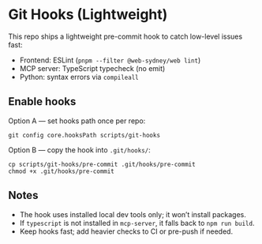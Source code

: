 # Git Hooks (Lightweight)

This repo ships a lightweight pre-commit hook to catch low-level issues fast:
- Frontend: ESLint (`pnpm --filter @web-sydney/web lint`)
- MCP server: TypeScript typecheck (no emit)
- Python: syntax errors via `compileall`

## Enable hooks

Option A — set hooks path once per repo:

```
git config core.hooksPath scripts/git-hooks
```

Option B — copy the hook into `.git/hooks/`:

```
cp scripts/git-hooks/pre-commit .git/hooks/pre-commit
chmod +x .git/hooks/pre-commit
```

## Notes
- The hook uses installed local dev tools only; it won’t install packages.
- If `typescript` is not installed in `mcp-server`, it falls back to `npm run build`.
- Keep hooks fast; add heavier checks to CI or pre-push if needed.

